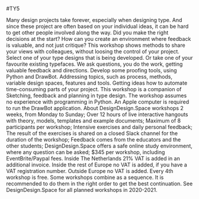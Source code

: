 #TY5

Many design projects take forever, especially when designing type. And since these project are often based on your individual ideas, it can be hard to get other people involved along the way. Did you make the right decisions at the start? How can you create an environment where feedback is valuable, and not just critique?
This workshop shows methods to share your views with colleagues, without loosing the control of your project.
Select one of your type designs that is being developed. Or take one of your favourite existing typefaces.
We ask questions, you do the work, getting valuable feedback and directions.
Develop some proofing tools, using Python and DrawBot.
Addressing topics, such as process, methods, variable design spaces, features and tools.
Getting ideas how to automate time-consuming parts of your project.
This workshop is a companion of Sketching, feedback and planning in type design.
The workshop assumes no experience with programming in Python. An Apple computer is required to run the DrawBot application.
About DesignDesign.Space workshops
2 weeks, from Monday to Sunday;
Over 12 hours of live interactive hangouts with theory, models, templates and example documents;
Maximum of 8 participants per workshop;
Intensive exercises and daily personal feedback;
The result of the exercises is shared on a closed Slack channel for the duration of the workshop;
Feedback comes from the educators and the other students;
DesignDesign.Space offers a safe online study environment, where any question can be asked;
$345 per workshop, including EventBrite/Paypal fees. 
Inside The Netherlands 21% VAT is added in an additional invoice. Inside the rest of Europe no VAT is added, if you have a VAT registration number. Outside Europe no VAT is added.
Every 4th workshop is free.
Some workshops combine as a sequence. It is recommended to do them in the right order to get the best continuation. See DesignDesign.Space for all planned workshops in 2020-2021.
